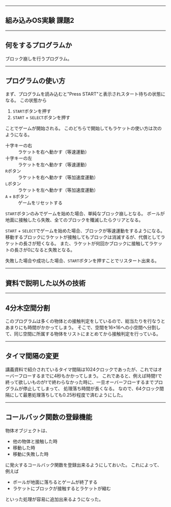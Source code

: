 -------
組み込みOS実験 課題2
-------

--------------
何をするプログラムか
--------------

ブロック崩しを行うプログラム。

--------------
プログラムの使い方
--------------

まず、プログラムを読み込むと"Press START"と表示されスタート待ちの状態になる。
この状態から

1. `START`ボタンを押す
2. `START` + `SELECT`ボタンを押す

ことでゲームが開始される。
このどちらで開始してもラケットの使い方は次のようになる。

<dl>
  <dt>十字キーの右</dt>
  <dd>ラケットを右へ動かす（等速運動）</dd>
  <dt>十字キーの左</dt>
  <dd>ラケットを左へ動かす（等速運動）</dd>
  <dt><code>R</code>ボタン</dt>
  <dd>ラケットを右へ動かす（等加速度運動）</dd>
  <dt><code>L</code>ボタン</dt>
  <dd>ラケットを左へ動かす（等加速度運動）</dd>
  <dt><code>A</code> + <code>B</code>ボタン</dt>
  <dd>ゲームをリセットする</dd>
</dl>

`START`ボタンのみでゲームを始めた場合、単純なブロック崩しとなる。
ボールが地面に接触したら失敗、全てのブロックを殲滅したらクリアとなる。

`START` + `SELECT`でゲームを始めた場合、ブロックが等速運動をするようになる。
移動するブロックにラケットが接触してもブロックは消滅するが、代償としてラケットの長さが短くなる。
また、ラケットが何回かブロックに接触してラケットの長さが0になると失敗となる。

失敗した場合や成功した場合、`START`ボタンを押すことでリスタート出来る。

--------------
資料で説明した以外の技術
--------------

----------------------------
4分木空間分割
----------------------------

このプログラムは多くの物体との接触判定をしているので、総当たりを行なうとあまりにも時間がかかってしまう。
そこで、空間を16×16への小空間へ分割して、同じ空間に所属する物体をリストにまとめてから接触判定を行っている。

----------------------------
タイマ間隔の変更
----------------------------

講義資料で紹介されているタイマ間隔は1024クロックであったが、これではオーバーフローするまでに4秒もかかってしまう。
これであると、例えば時間`T`で終って欲しいものが`T`で終わらなかった時に、一旦オーバーフローするまでプログラムが停止してしまって、
処理落ち時間が長くなる。
なので、64クロック間隔にして最悪処理落ちしても0.25秒程度で済むようにした。


----------------------------
コールバック関数の登録機能
----------------------------

物体オブジェクトは、

- 他の物体と接触した時
- 移動した時
- 移動に失敗した時

に発火するコールバック関数を登録出来るようにしておいた。
これによって、例えば

- ボールが地面に落ちるとゲームが終了する
- ラケットにブロックが接触するとラケットが縮む

といった処理が容易に追加出来るようになった。

